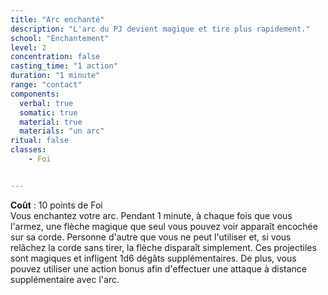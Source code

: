 ```yaml
---
title: "Arc enchanté"
description: "L'arc du PJ devient magique et tire plus rapidement."
school: "Enchantement"
level: 2
concentration: false
casting_time: "1 action"
duration: "1 minute"
range: "contact"
components:
  verbal: true
  somatic: true
  material: true
  materials: "un arc"
ritual: false
classes:
    - Foi


---
```

**Coût** : 10 points de Foi  
Vous enchantez votre arc. Pendant 1 minute, à chaque fois que vous l'armez, une flèche magique que seul vous pouvez voir apparaît encochée sur sa corde. Personne d'autre que vous ne peut l'utiliser et, si vous relâchez la corde sans tirer, la flèche disparaît simplement. Ces projectiles sont magiques et infligent 1d6 dégâts supplémentaires. De plus, vous pouvez utiliser une action bonus afin d'effectuer une attaque à distance supplémentaire avec l'arc.
